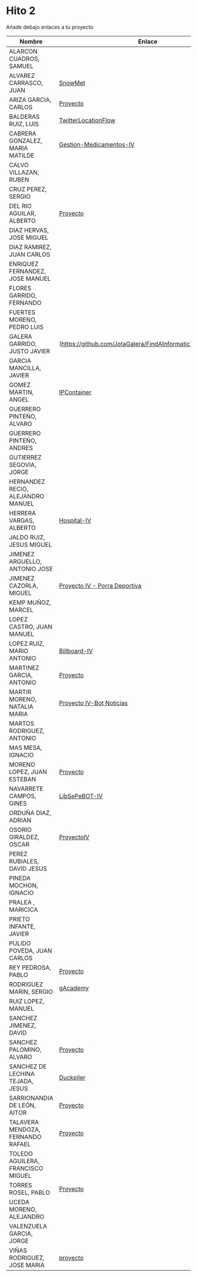 # Hito 2

Añade debajo enlaces a tu proyecto

| Nombre | Enlace | Versión |
|--------|--------|---------|
| ALARCON CUADROS, SAMUEL| | |
| ALVAREZ CARRASCO, JUAN|[SnowMet](https://github.com/vaderrama/Proyecto-IV) | 2.1 |
| ARIZA GARCIA, CARLOS|[Proyecto](https://github.com/AGCarlos/IV_1819_Proyecto) |1.2.1 |
| BALDERAS RUIZ, LUIS| [TwitterLocationFlow](https://github.com/luisbalru/TwitterLocationFlow) | 2.1 |
| CABRERA GONZALEZ, MARIA MATILDE|[Gestion-Medicamentos-IV](https://github.com/mati3/Gestion-Medicamentos-IV) |1.0 |
| CALVO VILLAZAN, RUBEN| | |
| CRUZ PEREZ, SERGIO| | |
| DEL RIO AGUILAR, ALBERTO| [Proyecto](https://github.com/berbus/proyectoIV) | 2.5 |
| DIAZ HERVAS, JOSE MIGUEL| | |
| DIAZ RAMIREZ, JUAN CARLOS| | |
| ENRIQUEZ FERNANDEZ, JOSE MANUEL| | |
| FLORES GARRIDO, FERNANDO| | |
| FUERTES MORENO, PEDRO LUIS| | |
| GALERA GARRIDO, JUSTO JAVIER|(https://github.com/JotaGalera/FindAInformatic)FindAInformatic | 2.1 |
| GARCIA MANCILLA, JAVIER| | |
| GOMEZ MARTIN, ANGEL| [IPContainer](https://github.com/harvestcore/IPContainer) | 1.2 |
| GUERRERO PINTEÑO, ALVARO| | |
| GUERRERO PINTEÑO, ANDRES| | |
| GUTIERREZ SEGOVIA, JORGE| | |
| HERNANDEZ RECIO, ALEJANDRO MANUEL| | |
| HERRERA VARGAS, ALBERTO|[Hospital-IV](https://github.com/alberturria/Hospital) | 1.1 |
| JALDO RUIZ, JESUS MIGUEL| | |
| JIMENEZ ARGUELLO, ANTONIO JOSE| | |
| JIMENEZ CAZORLA, MIGUEL| [Proyecto IV - Porra Deportiva](https://github.com/iMiguel10/Proyecto-IV-Porra-Deportiva-)  | 2.1 |
| KEMP MUÑOZ, MARCEL| | |
| LOPEZ CASTRO, JUAN MANUEL| | |
| LOPEZ RUIZ, MARIO ANTONIO|[Billboard-IV](https://github.com/marioanloru/Billboard-IV) | 1.0 |
| MARTINEZ GARCIA, ANTONIO| [Proyecto](https://github.com/antoniomg89/Project-Z) | 2.1 |
| MARTIR MORENO, NATALIA MARIA|[Proyecto IV-Bot Noticias](https://github.com/natalia2911/ProyectoIV-BOT) |1.0 |
| MARTOS RODRIGUEZ, ANTONIO| | |
| MAS MESA, IGNACIO | | |
| MORENO LOPEZ, JUAN ESTEBAN| [Proyecto](https://github.com/juaneml/IV_1819_Proyecto) |2.0 |
| NAVARRETE CAMPOS, GINES|[LibSePeBOT-IV](https://github.com/GinesNC/LibSePeBOT-IV) |0.8 |
| ORDUÑA DIAZ, ADRIAN| | |
| OSORIO GIRALDEZ, OSCAR|[ProyectoIV](https://github.com/widowert/ProyectoIV)|1.2|
| PEREZ RUBIALES, DAVID JESUS| | |
| PINEDA MOCHON, IGNACIO| | |
| PRALEA , MARICICA| | |
| PRIETO INFANTE, JAVIER| | |
| PULIDO POVEDA, JUAN CARLOS| | |
| REY PEDROSA, PABLO|[Proyecto](https://github.com/PFeynman/proyecto-iv) | 0.1.0|
| RODRIGUEZ MARIN, SERGIO|[gAcademy](https://github.com/pavocejudo/ProyectoIV) | 0.2 |
| RUIZ LOPEZ, MANUEL | | |
| SANCHEZ JIMENEZ, DAVID| | |
| SANCHEZ PALOMINO, ALVARO| [Proyecto](https://github.com/Alvarosanpal/Proyecto_IV) | 1.2 |
| SANCHEZ DE LECHINA TEJADA, JESUS| [Duckpiler](https://github.com/jojelupipa/Duckpiler) |0.3 |
| SARRIONANDIA DE LEÓN, AITOR|[Proyecto](https://github.com/aitorSDL/proyecto-iv-1819)|1.1|
| TALAVERA MENDOZA, FERNANDO RAFAEL| [Proyecto](https://github.com/Thejokeri/IV-18-19-Proyecto) | 1.0 |
| TOLEDO AGUILERA, FRANCISCO MIGUEL| | |
| TORRES ROSEL, PABLO| [Proyecto](https://github.com/pablotr9/SimuladorBolsa-IV1819) | 0.2 |
| UCEDA MORENO, ALEJANDRO| | |
| VALENZUELA GARCIA, JORGE| | |
| VIÑAS RODRIGUEZ, JOSE MARIA | [proyecto](https://github.com/joseviro/ProyectoTPV) | 0.1 |
